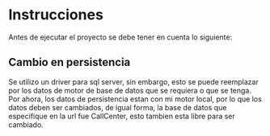 # Instrucciones
Antes de ejecutar el proyecto se debe tener en cuenta lo siguiente:

## Cambio en persistencia
Se utilizo un driver para sql server, sin embargo, esto se puede reemplazar por los datos de motor de base de datos que se requiera o que se tenga. Por ahora, los datos de persistencia estan con mi motor local, por lo que los datos deben ser cambiados, de igual forma, la base de datos que especifique en la url fue CallCenter, esto tambien esta libre para ser cambiado.

